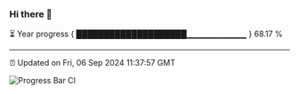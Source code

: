 ### Hi there 👋

⏳ Year progress { ████████████████████▁▁▁▁▁▁▁▁▁▁ } 68.17 %

---

⏰ Updated on Fri, 06 Sep 2024 11:37:57 GMT

![Progress Bar CI](https://github.com/IshwaranRudhara/GIT-ACTION/workflows/Progress%20Bar%20CI/badge.svg)
